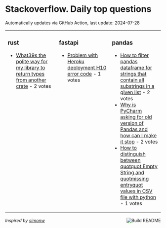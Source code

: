 # Stackoverflow. Daily top questions 

Automatically updates via GitHub Action, last update: <!-- date starts -->2024-07-28<!-- date ends -->


<table><tr><td valign="top" width="33%">

### rust
<!-- rust starts -->
* [What39s the polite way for my library to return types from another crate](https://stackoverflow.com/questions/78802663/whats-the-polite-way-for-my-library-to-return-types-from-another-crate) - 2 votes
<!-- rust ends -->
</td><td valign="top" width="34%">


### fastapi
<!-- fastapi starts -->
* [Problem with Heroku deployment  H10 error code](https://stackoverflow.com/questions/78801820/problem-with-heroku-deployment-h10-error-code) - 1 votes
<!-- fastapi ends -->
</td><td valign="top" width="34%">


### pandas
<!-- pandas starts -->
* [How to filter pandas dataframe for strings that contain all substrings in a given list](https://stackoverflow.com/questions/78802365/how-to-filter-pandas-dataframe-for-strings-that-contain-all-substrings-in-a-give) - 2 votes
* [Why is PyCharm asking for old version of Pandas and how can I make it stop](https://stackoverflow.com/questions/78801520/why-is-pycharm-asking-for-old-version-of-pandas-and-how-can-i-make-it-stop) - 2 votes
* [How to distinguish between quotquot Empty String and quotmissing entryquot values in CSV file with python](https://stackoverflow.com/questions/78801381/how-to-distinguish-between-empty-string-and-missing-entry-values-in-csv-f) - 1 votes
<!-- pandas ends -->
</td></tr></table>

<a href="https://github.com/hp0404/hp0404/actions"><img src="https://github.com/hp0404/hp0404/workflows/Build%20README/badge.svg" align="right" alt="Build README"></a> <p>*Inspired by  [simonw](https://github.com/simonw/simonw)*</p>
